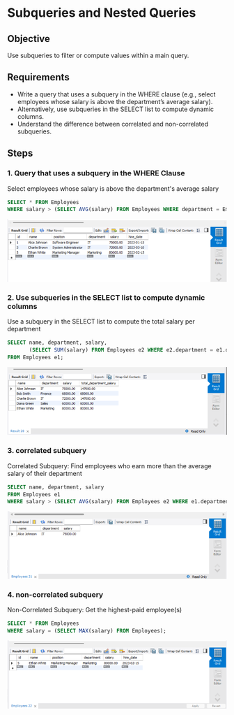 # Subqueries and Nested Queries

## Objective
 Use subqueries to filter or compute values within a main query.

## Requirements
- Write a query that uses a subquery in the WHERE clause (e.g., select employees whose salary is above the department’s average salary).
- Alternatively, use subqueries in the SELECT list to compute dynamic columns.
- Understand the difference between correlated and non-correlated subqueries.

## Steps

### 1. Query that uses a subquery in the WHERE Clause
Select employees whose salary is above the department's average salary

```sql
SELECT * FROM Employees 
WHERE salary > (SELECT AVG(salary) FROM Employees WHERE department = Employees.department);
```
![View](./output/1.png)

### 2. Use subqueries in the SELECT list to compute dynamic columns

Use a subquery in the SELECT list to compute the total salary per department

```sql
SELECT name, department, salary, 
       (SELECT SUM(salary) FROM Employees e2 WHERE e2.department = e1.department) AS total_department_salary
FROM Employees e1;
```
![View](./output/2.png)

### 3. correlated subquery

Correlated Subquery: Find employees who earn more than the average salary of their department

```sql
SELECT name, department, salary 
FROM Employees e1
WHERE salary > (SELECT AVG(salary) FROM Employees e2 WHERE e1.department = e2.department);
```
![View](./output/3.png)

### 4. non-correlated subquery

Non-Correlated Subquery: Get the highest-paid employee(s)

```sql
SELECT * FROM Employees 
WHERE salary = (SELECT MAX(salary) FROM Employees);
```
![View](./output/4.png)

